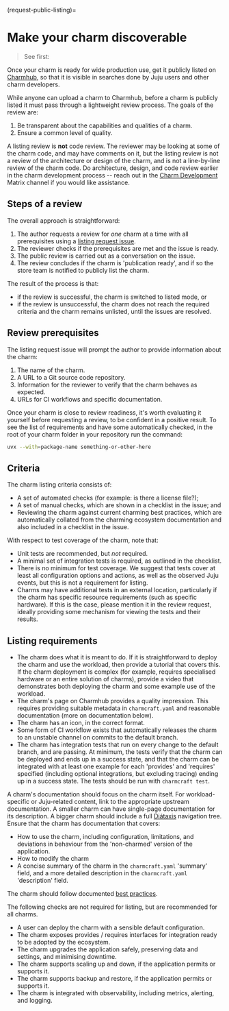 (request-public-listing)=
# Make your charm discoverable

> See first: [](#charm-maturity)

Once your charm is ready for wide production use, get it publicly listed on [Charmhub](https://charmhub.io), so that it is visible in searches done by Juju users and other charm developers.

While anyone can upload a charm to Charmhub, before a charm is publicly listed it must pass through a lightweight review process. The goals of the review are:

1. Be transparent about the capabilities and qualities of a charm.
2. Ensure a common level of quality.

A listing review is **not** code review. The reviewer may be looking at some of the charm code, and may have comments on it, but the listing review is not a review of the architecture or design of the charm, and is not a line-by-line review of the charm code. Do architecture, design, and code review earlier in the charm development process -- reach out in the [Charm Development](https://matrix.to/#/#charmhub-charmdev:ubuntu.com) Matrix channel if you would like assistance.

## Steps of a review

The overall approach is straightforward:

1. The author requests a review for *one* charm at a time with all prerequisites using a [listing request issue](https://github.com/canonical/charmhub-listing-review/issues/new).
2. The reviewer checks if the prerequisites are met and the issue is ready.
3. The public review is carried out as a conversation on the issue.
4. The review concludes if the charm is 'publication ready', and if so the store team is notified to publicly list the charm.

The result of the process is that:
* if the review is successful, the charm is switched to listed mode, or
* if the review is unsuccessful, the charm does not reach the required criteria and the charm remains unlisted, until the issues are resolved.

## Review prerequisites

The listing request issue will prompt the author to provide information about the charm:

1. The name of the charm.
2. A URL to a Git source code repository.
3. Information for the reviewer to verify that the charm behaves as expected.
4. URLs for CI workflows and specific documentation.

Once your charm is close to review readiness, it's worth evaluating it yourself before requesting a review, to be confident in a positive result. To see the list of requirements and have some automatically checked, in the root of your charm folder in your repository run the command:

```bash
uvx --with=package-name something-or-other-here
```

## Criteria

The charm listing criteria consists of:

* A set of automated checks (for example: is there a license file?);
* A set of manual checks, which are shown in a checklist in the issue; and
* Reviewing the charm against current charming best practices, which are automatically collated from the charming ecosystem documentation and also included in a checklist in the issue.

With respect to test coverage of the charm, note that:

* Unit tests are recommended, but *not* required.
* A minimal set of integration tests is required, as outlined in the checklist.
* There is no minimum for test coverage. We suggest that tests cover at least all configuration options and actions, as well as the observed Juju events, but this is not a requirement for listing.
* Charms may have additional tests in an external location, particularly if the charm has specific resource requirements (such as specific hardware). If this is the case, please mention it in the review request, ideally providing some mechanism for viewing the tests and their results.

## Listing requirements

* The charm does what it is meant to do. If it is straightforward to deploy the charm and use the workload, then provide a tutorial that covers this. If the charm deployment is complex (for example, requires specialised hardware or an entire solution of charms), provide a video that demonstrates both deploying the charm and some example use of the workload.
* The charm's page on Charmhub provides a quality impression. This requires providing suitable metadata in `charmcraft.yaml` and reasonable documentation (more on documentation below).
* The charm has an icon, in the correct format.
* Some form of CI workflow exists that automatically releases the charm to an unstable channel on commits to the default branch.
* The charm has integration tests that run on every change to the default branch, and are passing. At minimum, the tests verify that the charm can be deployed and ends up in a success state, and that the charm can be integrated with at least one example for each 'provides' and 'requires' specified (including optional integrations, but excluding tracing) ending up in a success state. The tests should be run with `charmcraft test`.

A charm's documentation should focus on the charm itself. For workload-specific or Juju-related content, link to the appropriate upstream documentation. A smaller charm can have single-page documentation for its description. A bigger charm should include a full [Diátaxis](https://diataxis.fr) navigation tree. Ensure that the charm has documentation that covers:
* How to use the charm, including configuration, limitations, and deviations in behaviour from the 'non-charmed' version of the application.
* How to modify the charm
* A concise summary of the charm in the `charmcraft.yaml` 'summary' field, and a more detailed description in the `charmcraft.yaml` 'description' field.

The charm should follow documented [best practices](#best-practices).

The following checks are not required for listing, but are recommended for all charms.

* A user can deploy the charm with a sensible default configuration.
* The charm exposes provides / requires interfaces for integration ready to be adopted by the ecosystem.
* The charm upgrades the application safely, preserving data and settings, and minimising downtime.
* The charm supports scaling up and down, if the application permits or supports it.
* The charm supports backup and restore, if the application permits or supports it.
* The charm is integrated with observability, including metrics, alerting, and logging.
